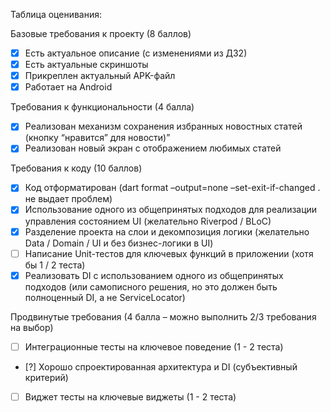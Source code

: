 Таблица оценивания:

Базовые требования к проекту (8 баллов)
- [X] Есть актуальное описание (с изменениями из ДЗ2)
- [X] Есть актуальные скриншоты
- [X] Прикреплен актуальный APK-файл
- [X] Работает на Android

Требования к функциональности (4 балла)
- [X] Реализован механизм сохранения избранных новостных статей (кнопку “нравится” для новости)”
- [X] Реализован новый экран с отображением любимых статей

Требования к коду (10 баллов)
- [X] Код отформатирован (dart format –output=none –set-exit-if-changed . не выдает проблем)
- [X] Использование одного из общепринятых подходов для реализации управления состоянием UI (желательно Riverpod / BLoC)
- [X] Разделение проекта на слои и декомпозиция логики (желательно Data / Domain / UI и без бизнес-логики в UI)
- [ ] Написание Unit-тестов для ключевых функций в приложении (хотя бы 1 / 2 теста)
- [X] Реализовать DI с использованием одного из общепринятых подходов (или самописного решения, но это должен быть полноценный DI, а не ServiceLocator)

Продвинутые требования (4 балла – можно выполнить 2/3 требования на выбор)
- [ ] Интеграционные тесты на ключевое поведение (1 - 2 теста)
- [?] Хорошо спроектированная архитектура и DI (субъективный критерий)
- [ ] Виджет тесты на ключевые виджеты (1 - 2 теста)
